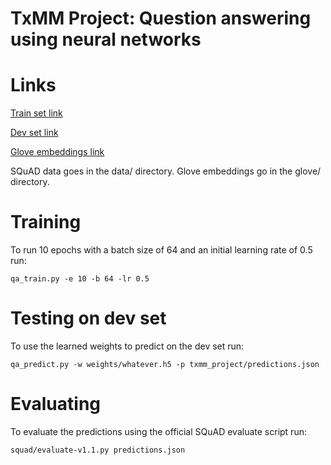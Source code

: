 # TxMM Project: Question answering using neural networks

# Links

[Train set link](https://rajpurkar.github.io/SQuAD-explorer/dataset/train-v1.1.json)

[Dev set link](https://rajpurkar.github.io/SQuAD-explorer/dataset/dev-v1.1.json)

[Glove embeddings link](http://nlp.stanford.edu/data/glove.6B.zip)

SQuAD data goes in the data/ directory.
Glove embeddings go in the glove/ directory.

# Training

To run 10 epochs with a batch size of 64 and an initial learning rate of 0.5 run:

`qa_train.py -e 10 -b 64 -lr 0.5`

# Testing on dev set

To use the learned weights to predict on the dev set run:

`qa_predict.py -w weights/whatever.h5 -p txmm_project/predictions.json`

# Evaluating

To evaluate the predictions using the official SQuAD evaluate script run:

`squad/evaluate-v1.1.py predictions.json`